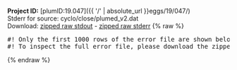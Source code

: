 **Project ID:** [plumID:19.047]({{ '/' | absolute_url }}eggs/19/047/)  
Stderr for source:  cyclo/close/plumed_v2.dat   
Download: [zipped raw stdout](plumed_v2.dat.plumed_master.stdout.txt.zip) - [zipped raw stderr](plumed_v2.dat.plumed_master.stderr.txt.zip) 
{% raw %}
<pre>
#! Only the first 1000 rows of the error file are shown below
#! To inspect the full error file, please download the zipped raw stderr file above
</pre>
{% endraw %}

